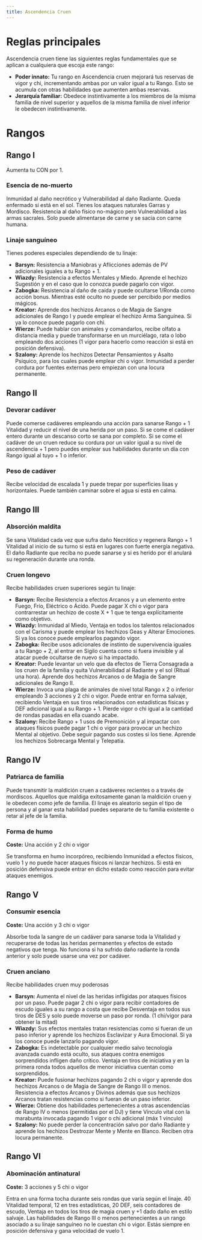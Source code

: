 ```yaml
---
title: Ascendencia Cruen
---
```


# Reglas principales

Ascendencia cruen tiene las siguientes reglas fundamentales que se aplican a cualquiera que escoja este rango:

- **Poder innato:** Tu rango en Ascendencia cruen mejorará tus reservas de vigor y chi, incrementando ambas por un valor igual a tu Rango. Esto se acumula con otras habilidades que aumenten ambas reservas.
- **Jerarquía familiar:** Obedece instintivamente a los miembros de la misma familia de nivel superior y aquellos de la misma familia de nivel inferior le obedecen instintivamente.

# Rangos

## Rango I

Aumenta tu CON por 1.

### Esencia de no-muerto

Inmunidad al daño necrótico y Vulnerabilidad al daño Radiante. Queda enfermado si está en el sol. Tienes los ataques naturales Garras y Mordisco. Resistencia al daño físico no-mágico pero Vulnerabilidad a las armas sacrales. Solo puede alimentarse de carne y se sacia con carne humana. 

### Linaje sanguíneo

Tienes poderes especiales dependiendo de tu linaje:

- **Barsyn:** Resistencia a Maniobras y Aflicciones además de PV adicionales iguales a tu Rango + 1.
- **Wiazdy:** Resistencia a efectos Mentales y Miedo. Aprende el hechizo Sugestión y en el caso que lo conozca puede pagarlo con vigor.
- **Zabogka:** Resistencia al daño de caída y puede ocultarse 1/Ronda como acción bonus. Mientras esté oculto no puede ser percibido por medios mágicos.
- **Kreator:** Aprende dos hechizos Arcanos o de Magia de Sangre adicionales de Rango I y puede emplear el hechizo Arma Sanguínea. Si ya lo conoce puede pagarlo con chi.
- **Wierze:** Puede hablar con animales y comandarlos, recibe olfato a distancia media y puede transformarse en un murciélago, rata o lobo empleando dos acciones (1 vigor para hacerlo como reacción si está en posición defensiva).
- **Szalony:** Aprende los hechizos Detectar Pensamientos y Asalto Psíquico, para los cuales puede emplear chi o vigor. Inmunidad a perder cordura por fuentes externas pero empiezan con una locura permanente. 

## Rango II

### Devorar cadáver

Puede comerse cadáveres empleando una acción para sanarse Rango + 1 Vitalidad y reducir el nivel de una herida por un paso. Si se come el cadáver entero durante un descanso corto se sana por completo. Si se come el cadáver de un cruen reduce su cordura por un valor igual a su nivel de ascendencia + 1 pero puedes emplear sus habilidades durante un día con Rango igual al tuyo + 1 o inferior.

### Peso de cadáver

Recibe velocidad de escalada 1 y puede trepar por superficies lisas y horizontales. Puede también caminar sobre el agua si está en calma. 

## Rango III

### Absorción maldita

Se sana Vitalidad cada vez que sufra daño Necrótico y regenera Rango + 1 Vitalidad al inicio de su turno si está en lugares con fuerte energía negativa. El daño Radiante que reciba no puede sanarse y si es herido por él anulará su regeneración durante una ronda.

### Cruen longevo

Recibe habilidades cruen superiores según tu linaje:

- **Barsyn:** Recibe Resistencia a efectos Arcanos y a un elemento entre Fuego, Frío, Eléctrico o Ácido. Puede pagar X chi o vigor para contrarrestar un hechizo de coste X + 1 que te tenga explícitamente como objetivo.
- **Wiazdy:** Inmunidad al Miedo, Ventaja en todos los talentos relacionados con el Carisma y puede emplear los hechizos Geas y Alterar Emociones. Si ya los conoce puede emplearlos pagando vigor.
- **Zabogka:** Recibe usos adicionales de instinto de supervivencia iguales a tu Rango + 2, al entrar en Sigilo cuenta como si fuera invisible y al atacar puede ocultarse de nuevo si ha impactado.
- **Kreator:** Puede levantar un velo que da efectos de Tierra Consagrada a los cruen de la familia y quita Vulnerabilidad al Radiante y el sol (Ritual una hora). Aprende dos hechizos Arcanos o de Magia de Sangre adicionales de Rango II.
- **Wierze:** Invoca una plaga de animales de nivel total Rango x 2 o inferior empleando 3 acciones y 2 chi o vigor. Puede entrar en forma salvaje, recibiendo Ventaja en sus tiros relacionados con estadísticas físicas y DEF adicional igual a su Rango + 1. Pierde vigor o chi igual a la cantidad de rondas pasadas en ella cuando acabe. 
- **Szalony:** Recibe Rango + 1 usos de Premonición y al impactar con ataques físicos puede pagar 1 chi o vigor para provocar un hechizo Mental al objetivo. Debe seguir pagando sus costes si los tiene. Aprende los hechizos Sobrecarga Mental y Telepatía.

## Rango IV

### Patriarca de familia

Puede transmitir la maldición cruen a cadáveres recientes o a través de mordiscos. Aquellos que maldiga exitosamente ganan la maldición cruen y le obedecen como jefe de familia. El linaje es aleatorio según el tipo de persona y al ganar esta habilidad puedes separarte de tu familia existente o retar al jefe de la familia.

### Forma de humo

**Coste:** Una acción y 2 chi o vigor

Se transforma en humo incorpóreo, recibiendo Inmunidad a efectos físicos, vuelo 1 y no puede hacer ataques físicos ni lanzar hechizos. Si está en posición defensiva puede entrar en dicho estado como reacción para evitar ataques enemigos.

## Rango V

### Consumir esencia

**Coste:** Una acción y 3 chi o vigor

Absorbe toda la sangre de un cadáver para sanarse toda la Vitalidad y recuperarse de todas las heridas permanentes y efectos de estado negativos que tenga. No funciona si ha sufrido daño radiante la ronda anterior y solo puede usarse una vez por cadáver.

### Cruen anciano

Recibe habilidades cruen muy poderosas

- **Barsyn:** Aumenta el nivel de las heridas infligidas por ataques físicos por un paso. Puede pagar 2 chi o vigor para recibir contadores de escudo iguales a su rango a costa que recibe Desventaja en todos sus tiros de DES y solo puede moverse un paso por ronda. (1 chi/vigor para obtener la mitad)
- **Wiazdy:** Sus efectos mentales tratan resistencias como si fueran de un paso inferior y aprende los hechizos Esclavizar y Aura Emocional. Si ya los conoce puede lanzarlo pagando vigor.
- **Zabogka:** Es indetectable por cualquier medio salvo tecnología avanzada cuando está oculto, sus ataques contra enemigos sorprendidos infligen daño crítico. Ventaja en tiros de iniciativa y en la primera ronda todos aquellos de menor iniciativa cuentan como sorprendidos.
- **Kreator:** Puede fusionar hechizos pagando 2 chi o vigor y aprende dos hechizos Arcanos o de Magia de Sangre de Rango III o menos. Resistencia a efectos Arcanos y Divinos además que sus hechizos Arcanos tratan resistencias como si fueran de un paso inferior.
- **Wierze:** Obtiene dos habilidades pertenecientes a otras ascendencias de Rango IV o menos (permitidas por el DJ) y tiene Vínculo vital con la marabunta invocada pagando 1 vigor o chi adicional (máx 1 vínculo)
- **Szalony:** No puede perder la concentración salvo por daño Radiante y aprende los hechizos Destrozar Mente y Mente en Blanco. Reciben otra locura permanente.

## Rango VI

### Abominación antinatural

**Coste:** 3 acciones y 5 chi o vigor

Entra en una forma tocha durante seis rondas que varía según el linaje. 40 Vitalidad temporal, 12 en tres estadísticas, 20 DEF, seis contadores de escudo, Ventaja en todos los tiros de magia cruen y +1 dado daño en estilo salvaje. Las habilidades de Rango III o menos pertenecientes a un rango asociado a su linaje sanguíneo no le cuestan chi o vigor. Estás siempre en posición defensiva y gana velocidad de vuelo 1.